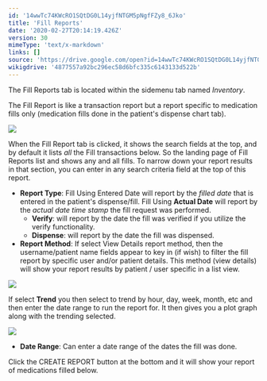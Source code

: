 ```yaml
---
id: '14wwTc74KWcRO1SQtDG0L14yjfNTGM5pNgfFZy8_6Jko'
title: 'Fill Reports'
date: '2020-02-27T20:14:19.426Z'
version: 30
mimeType: 'text/x-markdown'
links: []
source: 'https://drive.google.com/open?id=14wwTc74KWcRO1SQtDG0L14yjfNTGM5pNgfFZy8_6Jko'
wikigdrive: '4877557a92bc296ec58d6bfc335c6143133d522b'
---
```

The Fill Reports tab is located within the sidemenu tab named *Inventory*.

The Fill Report is like a transaction report but a report specific to medication fills only (medication fills done in the patient's dispense chart tab).

![](../fill-reports.assets/516f666d6c1680b2e1dba25b4364559c.png)

When the Fill Report tab is clicked, it shows the search fields at the top, and by default it lists *all* the Fill transactions below. So the landing page of Fill Reports list and shows any and all fills. To narrow down your report results in that section, you can enter in any search criteria field at the top of this report.

* <strong>Report Type</strong>: Fill Using Entered Date will report by the <em>filled date</em> that is entered in the patient's dispense/fill. Fill Using <strong>Actual Date</strong> will report by the <em>actual date time stamp</em> the fill request was performed.
    * <strong>Verify</strong>: will report by the date the fill was verified if you utilize the verify functionality.
    * <strong>Dispense</strong>: will report by the date the fill was dispensed.
* <strong>Report Method</strong>: If select View Details report method, then the username/patient name fields appear to key in (if wish) to filter the fill report by specific user and/or patient details. This method (view details) will show your report results by patient / user specific in a list view.

![](../fill-reports.assets/d5b52d324a5199421dfb4e346e67add9.png)

If select **Trend** you then select to trend by hour, day, week, month, etc and then enter the date range to run the report for. It then gives you a plot graph along with the trending selected.

![](../fill-reports.assets/5930dd11fc8115560b806d3629989de2.png)

* <strong>Date Range</strong>: Can enter a date range of the dates the fill was done.

Click the CREATE REPORT button at the bottom and it will show your report of medications filled below.
